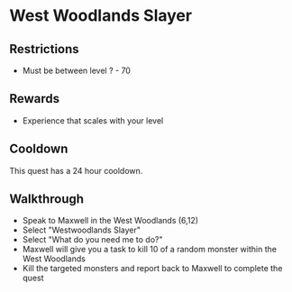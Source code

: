 # West Woodlands Slayer

## Restrictions

- Must be between level ? - 70

## Rewards

- Experience that scales with your level

## Cooldown

This quest has a 24 hour cooldown.

## Walkthrough

- Speak to Maxwell in the West Woodlands (6,12)
- Select "Westwoodlands Slayer"
- Select "What do you need me to do?"
- Maxwell will give you a task to kill 10 of a random monster within the West Woodlands
- Kill the targeted monsters and report back to Maxwell to complete the quest
